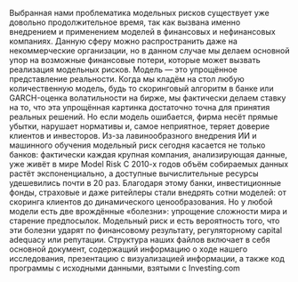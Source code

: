 Выбранная нами проблематика модельных рисков существует уже довольно продолжительное время, так как вызвана именно внедрением и применением моделей в финансовых и нефинансовых компаниях. Данную сферу можно распространить даже на некоммерческие организации, но в данном случае мы делаем основной упор на возможные финансовые потери, которые может вызвать реализация модельных рисков. 
Модель ― это упрощённое представление реальности. Когда мы кладём на стол любую количественную модель, будь то скоринговый алгоритм в банке или GARCH-оценка волатильности на бирже, мы фактически делаем ставку на то, что эта упрощённая картинка достаточно точна для принятия реальных решений. Но если модель ошибается, фирма несёт прямые убытки, нарушает нормативы и, самое неприятное, теряет доверие клиентов и инвесторов. Из-за лавинообразного внедрения ИИ и машинного обучения модельный риск сегодня касается не только банков: фактически каждая крупная компания, анализирующая данные, уже живёт в мире Model Risk
С 2010-х годов объём собираемых данных растёт экспоненциально, а доступные вычислительные ресурсы удешевились почти в 20 раз. Благодаря этому банки, инвестиционные фонды, страховые и даже ритейлеры стали внедрять сотни моделей: от скоринга клиентов до динамического ценообразования. Но у любой модели есть две врождённые «болезни»: упрощение сложности мира и старение предпосылок. Модельный риск и есть вероятность того, что эти болезни ударят по финансовому результату, регуляторному capital adequacy или репутации.
Структура наших файлов включает в себя основной документ, содержащий информацию о ходе нашего исследования, презентацию с визуализацией информации, а также код программы с исходными данными, взятыми с Investing.com
